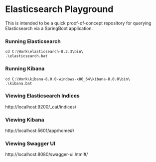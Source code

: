 # Elasticsearch Playground

This is intended to be a quick proof-of-concept repository for querying Elasticsearch via a SpringBoot application.

### Running Elasticsearch

```
cd C:\Work\elasticsearch-8.2.3\bin\
.\elasticsearch.bat
```

### Running Kibana

```
cd C:\Work\kibana-8.0.0-windows-x86_64\kibana-8.0.0\bin\
.\kibana.bat
```

### Viewing Elasticsearch Indices

http://localhost:9200/\_cat/indices/

### Viewing Kibana

http://localhost:5601/app/home#/

### Viewing Swagger UI

http://localhost:8080/swagger-ui.html#/
